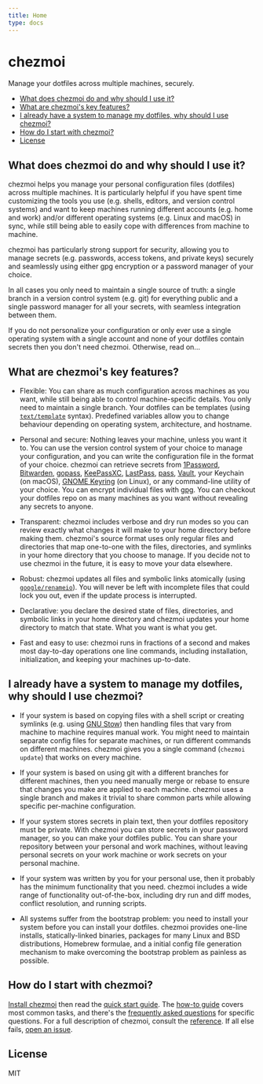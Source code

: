 ```yaml
---
title: Home
type: docs
---
```


# chezmoi

Manage your dotfiles across multiple machines, securely.

* [What does chezmoi do and why should I use it?](#what-does-chezmoi-do-and-why-should-i-use-it)
* [What are chezmoi's key features?](#what-are-chezmois-key-features)
* [I already have a system to manage my dotfiles, why should I use chezmoi?](#i-already-have-a-system-to-manage-my-dotfiles-why-should-i-use-chezmoi)
* [How do I start with chezmoi?](#how-do-i-start-with-chezmoi)
* [License](#license)

## What does chezmoi do and why should I use it?

chezmoi helps you manage your personal configuration files (dotfiles) across
multiple machines. It is particularly helpful if you have spent time customizing
the tools you use (e.g. shells, editors, and version control systems) and want
to keep machines running different accounts (e.g. home and work) and/or
different operating systems (e.g. Linux and macOS) in sync, while still being
able to easily cope with differences from machine to machine.

chezmoi has particularly strong support for security, allowing you to manage
secrets (e.g. passwords, access tokens, and private keys) securely and
seamlessly using either gpg encryption or a password manager of your choice.

In all cases you only need to maintain a single source of truth: a single branch
in a version control system (e.g. git) for everything public and a single
password manager for all your secrets, with seamless integration between them.

If you do not personalize your configuration or only ever use a single operating
system with a single account and none of your dotfiles contain secrets then you
don't need chezmoi. Otherwise, read on...

## What are chezmoi's key features?

* Flexible: You can share as much configuration across machines as you want,
  while still being able to control machine-specific details. You only need to
  maintain a single branch. Your dotfiles can be templates (using
  [`text/template`](https://godoc.org/text/template) syntax). Predefined
  variables allow you to change behaviour depending on operating system,
  architecture, and hostname.

* Personal and secure: Nothing leaves your machine, unless you want it to. You
  can use the version control system of your choice to manage your
  configuration, and you can write the configuration file in the format of your
  choice. chezmoi can retrieve secrets from [1Password](https://1password.com/),
  [Bitwarden](https://bitwarden.com/), [gopass](https://www.gopass.pw/),
  [KeePassXC](https://keepassxc.org/), [LastPass](https://lastpass.com/),
  [pass](https://www.passwordstore.org/), [Vault](https://www.vaultproject.io/),
  your Keychain (on macOS), [GNOME
  Keyring](https://wiki.gnome.org/Projects/GnomeKeyring) (on Linux), or any
  command-line utility of your choice. You can encrypt individual files with
  [gpg](https://www.gnupg.org). You can checkout your dotfiles repo on as many
  machines as you want without revealing any secrets to anyone.

* Transparent: chezmoi includes verbose and dry run modes so you can review
  exactly what changes it will make to your home directory before making them.
  chezmoi's source format uses only regular files and directories that map
  one-to-one with the files, directories, and symlinks in your home directory
  that you choose to manage. If you decide not to use chezmoi in the future, it
  is easy to move your data elsewhere.

* Robust: chezmoi updates all files and symbolic links atomically (using
  [`google/renameio`](https://github.com/google/renameio)). You will never be
  left with incomplete files that could lock you out, even if the update process
  is interrupted.

* Declarative: you declare the desired state of files, directories, and symbolic
  links in your home directory and chezmoi updates your home directory to match
  that state. What you want is what you get.

* Fast and easy to use: chezmoi runs in fractions of a second and makes most
  day-to-day operations one line commands, including installation,
  initialization, and keeping your machines up-to-date.

## I already have a system to manage my dotfiles, why should I use chezmoi?

* If your system is based on copying files with a shell script or creating
  symlinks (e.g. using [GNU
  Stow](http://brandon.invergo.net/news/2012-05-26-using-gnu-stow-to-manage-your-dotfiles.html))
  then handling files that vary from machine to machine requires manual work.
  You might need to maintain separate config files for separate machines, or run
  different commands on different machines. chezmoi gives you a single command
  (`chezmoi update`)  that works on every machine.

* If your system is based on using git with a different branches for different
  machines, then you need manually merge or rebase to ensure that changes you
  make are applied to each machine. chezmoi uses a single branch and makes it
  trivial to share common parts while allowing specific per-machine
  configuration.

* If your system stores secrets in plain text, then your dotfiles repository
  must be private. With chezmoi you can store secrets in your password manager,
  so you can make your dotfiles public. You can share your repository between
  your personal and work machines, without leaving personal secrets on your work
  machine or work secrets on your personal machine.

* If your system was written by you for your personal use, then it probably has
  the minimum functionality that you need. chezmoi includes a wide range of
  functionality out-of-the-box, including dry run and diff modes, conflict
  resolution, and running scripts.

* All systems suffer from the bootstrap problem: you need to install your system
  before you can install your dotfiles. chezmoi provides one-line installs,
  statically-linked binaries, packages for many Linux and BSD distributions,
  Homebrew formulae, and a initial config file generation mechanism to make
  overcoming the bootstrap problem as painless as possible.

## How do I start with chezmoi?

[Install chezmoi](docs/INSTALL.md) then read the [quick start
guide](docs/QUICKSTART.md). The [how-to guide](docs/HOWTO.md) covers most common
tasks, and there's the [frequently asked questions](docs/FAQ.md) for specific
questions. For a full description of chezmoi, consult the
[reference](docs/REFERENCE.md). If all else fails, [open an
issue](https://github.com/twpayne/chezmoi/issues/new).

## License

MIT
